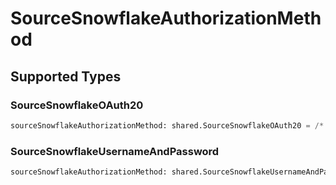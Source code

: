 # SourceSnowflakeAuthorizationMethod


## Supported Types

### SourceSnowflakeOAuth20

```python
sourceSnowflakeAuthorizationMethod: shared.SourceSnowflakeOAuth20 = /* values here */
```

### SourceSnowflakeUsernameAndPassword

```python
sourceSnowflakeAuthorizationMethod: shared.SourceSnowflakeUsernameAndPassword = /* values here */
```

